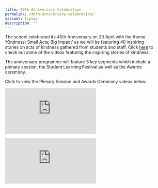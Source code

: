 ```yaml
---
title: 40th Anniversary Celebration
permalink: /40th-anniversary-celebration/
variant: tiptap
description: ""
---
```

<p>The school celebrated its 40th Anniversary on 23 April with the theme
‘Kindness: Small Acts, Big Impact’ as we will be featuring 40 inspiring
stories on acts of kindness gathered from students and staff. Click <a href="https://go.gov.sg/prss40thanniversary" rel="noopener noreferrer nofollow" target="_blank"><u>here</u></a> to
check out some of the videos featuring the inspiring stories of kindness.</p>
<p>The anniversary programme will feature 3 key segments which include a
plenary session, the Student Learning Festival as well as the Awards ceremony.</p>
<p>Click to view the Plenary Session and Awards Ceremony videos below.</p>
<div class="iframe-wrapper">
<iframe allowfullscreen="true" frameborder="0" src="https://www.youtube.com/embed/7MMjqc29z4E?si=PSOo52y9owU89kAF"></iframe>
</div>
<p></p>
<div class="iframe-wrapper">
<iframe allowfullscreen="true" frameborder="0" src="https://www.youtube.com/embed/lPlHgxs-ybw?si=qZDwvJfwPxfkSbo9"></iframe>
</div>
<p></p>